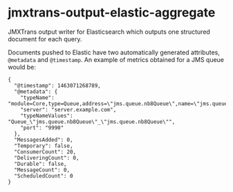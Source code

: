 # jmxtrans-output-elastic-aggregate

JMXTrans output writer for Elasticsearch which outputs one structured document for each query.

Documents pushed to Elastic have two automatically generated attributes, `@metadata` and `@timestamp`. An example of metrics obtained for a JMS queue would be:

```
{
  "@timestamp": 1463071268789,
  "@metadata": {
	"typeName": "module=Core,type=Queue,address=\"jms.queue.nb8Queue\",name=\"jms.queue.nb8Queue\"",
	"server": "server.example.com",
	"typeNameValues": "Queue_\"jms.queue.nb8Queue\"_\"jms.queue.nb8Queue\"",
	"port": "9990"
  },
  "MessagesAdded": 0,
  "Temporary": false,
  "ConsumerCount": 20,
  "DeliveringCount": 0,
  "Durable": false,
  "MessageCount": 0,
  "ScheduledCount": 0
}
```

